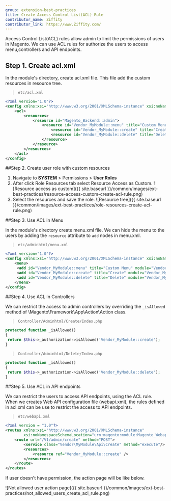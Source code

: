 ```yaml
---
group: extension-best-practices
title: Create Access Control List(ACL) Rule
contributor_name: Ziffity
contributor_link: https://www.Ziffity.com/
---
```


Access Control List(ACL) rules allow admin to limit the permissions of users in Magento. We can use ACL rules for authorize the users to access menu,controllers and API endpoints.

## Step 1. Create acl.xml

In the module's directory, create acl.xml file. This file add the custom resources in resource tree.

> `etc/acl.xml`

```xml
<?xml version="1.0"?>
<config xmlns:xsi="http://www.w3.org/2001/XMLSchema-instance" xsi:noNamespaceSchemaLocation="urn:magento:framework:Acl/etc/acl.xsd">
    <acl>
        <resources>
            <resource id="Magento_Backend::admin">
                <resource id="Vendor_MyModule::menu" title="Custom Menu" sortOrder="10" >
                    <resource id="Vendor_MyModule::create" title="Create" sortOrder="0" />
                    <resource id="Vendor_MyModule::delete" title="Delete" sortOrder="100" />
                </resource>
            </resource>
        </resources>
    </acl>
</config>
```

##Step 2. Create user role with custom resources

1. Navigate to **SYSTEM** > Permissions > **User Roles** 
1. After click Role Resources tab select Resource Access as Custom.
![Resource access as custom]({{ site.baseurl }}/common/images/ext-best-practices/resource-access-custom-create-acl-rule.png)
1. Select the resources and save the role.
![Resource tree]({{ site.baseurl }}/common/images/ext-best-practices/role-resources-create-acl-rule.png)

##Step 3. Use ACL in Menu

In the module's directory create menu.xml file. We can hide the menu to the users by adding the `resource` attribute to `add` nodes in menu.xml.

> `etc/adminhtml/menu.xml`

```xml
<?xml version="1.0"?>
<config xmlns:xsi="http://www.w3.org/2001/XMLSchema-instance" xsi:noNamespaceSchemaLocation="urn:magento:module:Magento_Backend:etc/menu.xsd">
    <menu>
     <add id="Vendor_MyModule::menu" title="Custom Menu" module="Vendor_MyModule" sortOrder="10" resource="Vendor_MyModule::menu"/>
     <add id="Vendor_MyModule::create" title="Create" module="Vendor_MyModule" sortOrder="10" parent="Vendor_MyModule::menu" action="custommenu/create/index" resource="Vendor_MyModule::create"/>
     <add id="Vendor_MyModule::delete" title="Delete" module="Vendor_MyModule" sortOrder="20" parent="Vendor_MyModule::menu" action="custommenu/delete/index" resource="Vendor_MyModule::delete"/>
    </menu>
</config>
```

##Step 4. Use ACL in Controllers

We can restrict the access to admin controllers by overriding the `_isAllowed` method of \Magento\Framework\App\Action\Action class.

> `Controller/Adminhtml/Create/Index.php`

```php
protected function _isAllowed()
{
 return $this->_authorization->isAllowed('Vendor_MyModule::create');
}
```

> `Controller/Adminhtml/Delete/Index.php`

```php
protected function _isAllowed()
{
 return $this->_authorization->isAllowed('Vendor_MyModule::delete');
}
```

##Step 5. Use ACL in API endpoints

We can restrict the users to access API endpoints, using the ACL rule. When we creates Web API configuration file (webapi.xml), the rules defined in acl.xml can be use to restrict the access to API endpoints.

> `etc/webapi.xml`

```xml
<?xml version = "1.0"?>
<routes xmlns:xsi="http://www.w3.org/2001/XMLSchema-instance"
        xsi:noNamespaceSchemaLocation="urn:magento:module:Magento_Webapi:etc/webapi.xsd">
    <route url="/V1/admin/create" method="POST">
        <service class="Vendor\MyModule\Api\Create" method="execute"/>
        <resources>
            <resource ref="Vendor_MyModule::create" />
        </resources>
    </route>
</routes>
```

If user doesn't have permission, the action page will be like below.

![Not allowed user action page]({{ site.baseurl }}/common/images/ext-best-practices/not_allowed_users_create_acl_rule.png)


